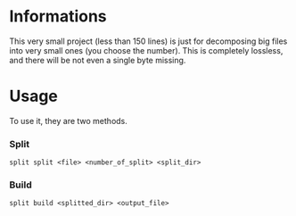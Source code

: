 # Informations

This very small project (less than 150 lines) is just for decomposing big files into very small ones (you choose the number). This is completely lossless, and there will be not even a single byte missing.

# Usage

To use it, they are two methods.

### Split

`split split <file> <number_of_split> <split_dir>`


### Build

`split build <splitted_dir> <output_file>`
